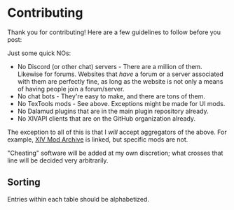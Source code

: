 # Contributing
Thank you for contributing! Here are a few guidelines to follow before you post:

Just some quick NOs:
* No Discord (or other chat) servers - There are a million of them. Likewise for forums. Websites that *have* a forum or a server associated with them are perfectly fine, as long as the website is not only a means of having people join a forum/server.
* No chat bots - They're easy to make, and there are tons of them.
* No TexTools mods - See above. Exceptions might be made for UI mods.
* No Dalamud plugins that are in the main plugin repository already.
* No XIVAPI clients that are on the GitHub organization already.

The exception to all of this is that I *will* accept aggregators of the above. For example, [XIV Mod Archive](https://www.xivmodarchive.com/) is linked, but specific mods are not.

"Cheating" software will be added at my own discretion; what crosses that line will be decided very arbitrarily.

## Sorting
Entries within each table should be alphabetized.
